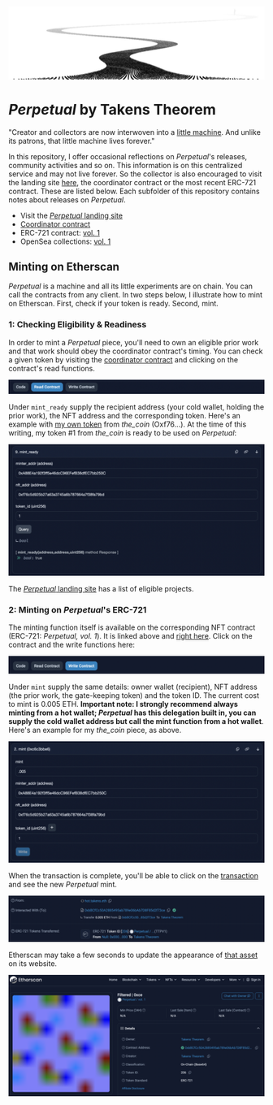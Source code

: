 ![path, wandering away; best wishes to you](assets/goodbye.png?raw=true)

# *Perpetual* by Takens Theorem

"Creator and collectors are now interwoven into a [little machine](https://perpetual.takens.eth.limo). And unlike its patrons, that little machine lives forever."

In this repository, I offer occasional reflections on *Perpetual*'s releases, community activities and so on. This information is on this centralized service and may not live forever. So the collector is also encouraged to visit the landing site [here](https://perpetual.takens.eth.limo), the coordinator contract or the most recent ERC-721 contract. These are listed below. Each subfolder of this repository contains notes about releases on *Perpetual*.

* Visit the [*Perpetual* landing site](https://perpetual.takens.eth.limo)
* [Coordinator contract](https://etherscan.io/address/0xf67d4aea92423f999cb3c1b4be979cc03968eda6#code)
* ERC-721 contract: [vol. 1](https://etherscan.io/address/0xbbcfcc50a2885495ab789e06bab7d8f85d2f73ce)
* OpenSea collections: [vol. 1](https://opensea.io/collection/perpetual-vol-1)

## Minting on Etherscan

_Perpetual_ is a machine and all its little experiments are on chain. You can call the contracts from any client. In two steps below, I illustrate how to mint on Etherscan. First, check if your token is ready. Second, mint.

### 1: Checking Eligibility & Readiness

In order to mint a *Perpetual* piece, you'll need to own an eligible prior work and that work should obey the coordinator contract's timing. You can check a given token by visiting the [coordinator contract](https://etherscan.io/address/0xf67d4aea92423f999cb3c1b4be979cc03968eda6#code) and clicking on the contract's read functions. 

![coordinator interface read illustration](assets/etherscan/read_coordinator.png?raw=true)

Under `mint_ready` supply the recipient address (your cold wallet, holding the prior work), the NFT address and the corresponding token. Here's an example with [my own token](https://opensea.io/assets/ethereum/0xf76c5d925b27a63a3745a6b787664a7f38fa79bd/1) from _the_coin_ (Oxf76...). At the time of this writing, my token #1 from _the_coin_ is ready to be used on *Perpetual*:

![illustrating checking if a work is ready to mint perpetual](assets/etherscan/mint_ready.png?raw=true)

The [*Perpetual* landing site](https://perpetual.takens.eth.limo) has a list of eligible projects.

### 2: Minting on *Perpetual*'s ERC-721

The minting function itself is available on the corresponding NFT contract (ERC-721: *Perpetual, vol. 1*). It is linked above and [right here](https://etherscan.io/address/0xbbcfcc50a2885495ab789e06bab7d8f85d2f73ce). Click on the contract and the write functions here:

![write function on nft contract](assets/etherscan/write_collection.png?raw=true)

Under `mint` supply the same details: owner wallet (recipient), NFT address (the prior work, the gate-keeping token) and the token ID. The current cost to mint is 0.005 ETH. **Important note: I strongly recommend always minting from a hot wallet; _Perpetual_ has this delegation built in, you can supply the cold wallet address but call the mint function from a hot wallet**. Here's an example for my _the_coin_ piece, as above.

![coordinator interface read illustration](assets/etherscan/mint.png?raw=true)

When the transaction is complete, you'll be able to click on the [transaction](https://etherscan.io/tx/0xf67ee3ffcc96b45df48a6f5682d3b42848721e6cd744111e0a6404f10779bd95) and see the new _Perpetual_ mint. 

![transaction details](assets/etherscan/mint_example.png?raw=true)

Etherscan may take a few seconds to update the appearance of [that asset](https://etherscan.io/nft/0xbbcfcc50a2885495ab789e06bab7d8f85d2f73ce/206) on its website. 

![viewing asset on etherscan](assets/etherscan/mint_show.png?raw=true)
